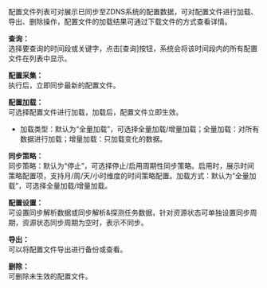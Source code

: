 配置文件列表可对展示已同步至ZDNS系统的配置数据，可对配置文件进行加载、导出、删除操作，配置文件的加载结果可通过下载文件的方式查看详情。

**查询：**  
选择要查询的时间段或关键字，点击[查询]按钮，系统会将该时间段内的所有配置文件在列表中显示。

**配置采集：**  
执行后，立即同步最新的配置文件。

**配置加载：**  
可选择配置文件进行加载，加载后，配置文件立即生效。
- 加载类型：默认为“全量加载”，可选择全量加载/增量加载；全量加载：对所有数据进行加载；增量加载：只加载变化的数据。

**同步策略：**  
同步策略：默认为“停止”，可选择停止/启用周期性同步策略。启用时，展示时间策略配置项，支持月/周/天/小时维度的时间策略配置。加载方式：默认为“全量加载”，可选择全量加载/增量加载。

**配置设置：**  
可设置同步解析数据或同步解析&探测任务数据，针对资源状态可单独设置同步周期，资源状态同步周期为空时，表示不同步。

**导出：**  
可以将配置文件导出进行备份或查看。

**删除：**  
可删除未生效的配置文件。
